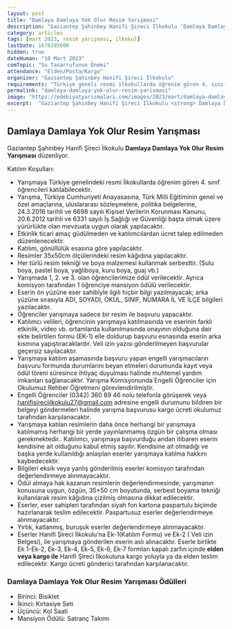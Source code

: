 ```yaml
---
layout: post
title: "Damlaya Damlaya Yok Olur Resim Yarışması"
description: "Gaziantep Şahinbey Hanifi Şireci İlkokulu 'Damlaya Damlaya Yok Olur Resim Yarışması' düzenliyor."
category: articles
tags: [mart 2023, resim yarışması, ilkokul]
lastDate: 1678395600
hidden: true
dateHuman: "10 Mart 2023"
comTopic: "Su Tasarrufunun Önemi"
attendance: "Elden/Posta/Kargo"
organizer: "Gaziantep Şahinbey Hanifi Şireci İlkokulu"
requirements: "Türkiye geneli resmi ilkokullarda öğrenim gören 4. sınıf öğrencileri katılabilir."
permalink: "damlaya-damlaya-yok-olur-resim-yarismasi"
image: "https://edebiyatyarismalari.com/images/2023/mart/damlaya-damlaya-yok-olur-resim-yarismasi.jpg"
excerpt:  "Gaziantep Şahinbey Hanifi Şireci İlkokulu <strong> Damlaya Damlaya Yok Olur Resim Yarışması </strong> düzenliyor."
---
```


## Damlaya Damlaya Yok Olur Resim Yarışması
Gaziantep Şahinbey Hanifi Şireci İlkokulu **Damlaya Damlaya Yok Olur Resim Yarışması** düzenliyor.  

Katılım Koşulları:
- Yarışmaya Türkiye genelindeki resmi İlkokullarda öğrenim gören 4. sınıf öğrencileri katılabilecektir.
- Yarışma, Türkiye Cumhuriyeti Anayasasına, Türk Milli Eğitiminin genel ve özel amaçlarına, uluslararası sözleşmelere, politika belgelerine, 24.3.2016 tarihli ve 6698 sayılı Kişisel Verilerin Korunması Kanunu, 20.6.2012 tarihli ve 6331 sayılı İş Sağlığı ve Güvenliği başta olmak üzere yürürlükte olan mevzuata uygun olarak yapılacaktır.
- Etkinlik ticari amaç güdülmeden ve katılımcılardan ücret talep edilmeden düzenlenecektir.
- Katılım, gönüllülük esasına göre yapılacaktır.
- Resimler 35x50cm ölçülerindeki resim kâğıdına yapılacaktır.
- Her türlü resim tekniği ve boya malzemesi kullanmak serbesttir. (Sulu boya, pastel boya, yağlıboya, kuru boya, guaj vb.)
- Yarışmada 1, 2. ve 3. olan öğrencilerimize ödül verilecektir. Ayrıca komisyon tarafından 1 öğrenciye mansiyon ödülü verilecektir.
- Eserin ön yüzüne eser sahibiyle ilgili hiçbir bilgi yazılmayacak; arka yüzüne sırasıyla ADI, SOYADI, OKUL, SINIF, NUMARA İL VE İLÇE bilgileri yazılacaktır.
- Öğrenciler yarışmaya sadece bir resim ile başvuru yapacaktır.
- Katılımcı velileri, öğrencinin yarışmaya katılmasında ve eserinin farklı etkinlik, video vb. ortamlarda kullanılmasında onayının olduğuna dair ekte belirtilen formu (EK-1) elle doldurup başvuru esnasında eserin arka kısmına yapıştıracaklardır. Veli izin yazısı gönderilmeyen başvurular geçersiz sayılacaktır.
- Yarışmaya katılım aşamasında başvuru yapan engelli yarışmacıların başvuru formunda durumlarını beyan etmeleri durumunda kayıt veya ödül töreni süresince ihtiyaç duyulması halinde muhtemel yardım imkanları sağlanacaktır. Yarışma Komisyonunda Engelli Öğrenciler için Okulumuz Rehber Öğretmeni görevlendirilmiştir.
- Engelli Öğrenciler (0342) 360 89 46 nolu telefonla görüşerek veya hanifisireciilkokulu27@gmail.com adresine engelli durumunu bildiren bir belgeyi göndermeleri halinde yarışma başvurusu kargo ücreti okulumuz tarafından karşılanacaktır.
- Yarışmaya katılan resimlerin daha önce herhangi bir yarışmaya katılmamış herhangi bir yerde yayınlanmamış özgün bir çalışma olması gerekmektedir.. Katılımcı, yarışmaya başvurduğu andan itibaren eserin kendisine ait olduğunu kabul etmiş sayılır. Kendisine ait olmadığı ve başka yerde kullanıldığı anlaşılan eserler yarışmaya katılma hakkını kaybedecektir.
- Bilgileri eksik veya yanlış gönderilmiş eserler komisyon tarafından değerlendirmeye alınmayacaktır.
- Ödül almaya hak kazanan resimlerin değerlendirmesinde; yarışmanın konusuna uygun, özgün, 35*50 cm boyutunda, serbest boyama tekniği kullanılarak resim kâğıdına çizilmiş olmasına dikkat edilecektir.
- Eserler, eser sahipleri tarafından siyah fon kartona paspartulu biçimde hazırlanarak teslim edilecektir. Paspartusuz eserler değerlendirmeye alınmayacaktır.
- Yırtık, katlanmış, buruşuk eserler değerlendirmeye alınmayacaktır.
- Eserler Hanifi Şireci İlkokulu’na Ek-1(Katılım Formu) ve Ek-2 ( Veli izin Belgesi), ile yarışmaya gönderilen eserin aslı alınacaktır. Eserle birlikte Ek 1-Ek-2, Ek-3, Ek-4, Ek-5, Ek-6, Ek-7 formları kapalı zarfın içinde **elden veya kargo ile** Hanifi Şireci İlkokuluna kargo yoluyla ya da elden teslim edilecektir. Kargo ücreti gönderici tarafından karşılanacaktır.


### Damlaya Damlaya Yok Olur Resim Yarışması Ödülleri
- Birinci: Bisiklet
- İkinci: Kırtasiye Seti
- Üçüncü: Kol Saati
- Mansiyon Ödülü: Satranç Takımı